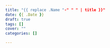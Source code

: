 ```yaml
---
title: "{{ replace .Name "-" " " | title }}"
date: {{ .Date }}
draft: true 
tags: [] 
cover: ""
categories: []

---
```



